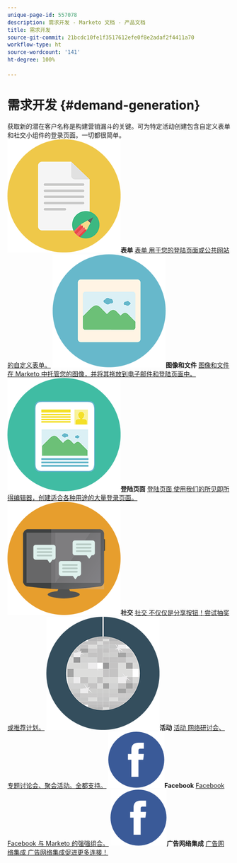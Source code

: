 ```yaml
---
unique-page-id: 557078
description: 需求开发 - Marketo 文档 - 产品文档
title: 需求开发
source-git-commit: 21bcdc10fe1f3517612efe0f8e2adaf2f4411a70
workflow-type: ht
source-wordcount: '141'
ht-degree: 100%

---
```



# 需求开发 {#demand-generation}

获取新的潜在客户名称是构建营销漏斗的关键。可为特定活动创建包含自定义表单和社交小组件的登录页面。一切都很简单。
**![表单](assets/documents-bookmarks-16.png)表单** [表单 用于您的登陆页面或公共网站的自定义表单。](https://docs.marketo.com/display/DOCS/Forms)     **![图像和文件](assets/graphic-design-tools-06.png)图像和文件** [图像和文件 在 Marketo 中托管您的图像，并将其拖放到电子邮件和登陆页面中。](https://docs.marketo.com/display/DOCS/Images+and+Files)     **![登陆页面](assets/office-artboard-80.png)登陆页面** [登陆页面 使用我们的所见即所得编辑器，创建适合各种用途的大量登录页面。](https://docs.marketo.com/pages/viewpage.action?pageId=2359689)     **![社交](assets/chat-messages-18.png)社交** [社交 不仅仅是分享按钮！尝试抽奖或推荐计划。](https://docs.marketo.com/display/DOCS/Social)     **![活动](assets/party-10.png)活动** [活动 网络研讨会、专题讨论会、聚会活动。全都支持。](https://docs.marketo.com/pages/viewpage.action?pageId=2949755)     **![Facebook](assets/facebook-icon.png)Facebook** [Facebook Facebook 与 Marketo 的强强组合。](https://docs.marketo.com/display/DOCS/Facebook)     **![广告网络集成](assets/facebook-icon.png)广告网络集成** [广告网络集成 广告网络集成促进更多连接！](https://docs.marketo.com/display/DOCS/Ad+Network+Integrations)
